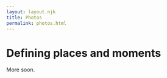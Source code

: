 ```yaml
---
layout: layout.njk
title: Photos
permalink: photos.html
---
```

# Defining places and moments

More soon.